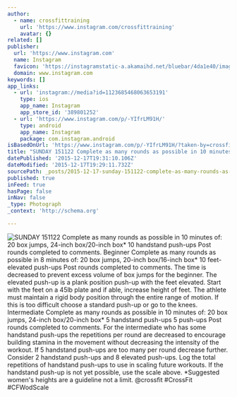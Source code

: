```yaml
---
author:
  - name: crossfittraining
    url: 'https://www.instagram.com/crossfittraining'
    avatar: {}
related: []
publisher:
  url: 'https://www.instagram.com'
  name: Instagram
  favicon: 'https://instagramstatic-a.akamaihd.net/bluebar/4da1e40/images/ico/favicon.ico'
  domain: www.instagram.com
keywords: []
app_links:
  - url: 'instagram://media?id=1123685468063653191'
    type: ios
    app_name: Instagram
    app_store_id: '389801252'
  - url: 'https://www.instagram.com/p/-YIfrLM91H/'
    type: android
    app_name: Instagram
    package: com.instagram.android
isBasedOnUrl: 'https://www.instagram.com/p/-YIfrLM91H/?taken-by=crossfittraining'
title: "SUNDAY 151122 Complete as many rounds as possible in 10 minutes of: 20 box jumps, 24-inch box/20-inch box* 10 handstand push-ups Post rounds completed to comments. Beginner Complete as many rounds as possible in 8 minutes of: 20 box jumps, 20-inch box/16-inch box* 10 feet-elevated push-ups Post rounds completed to comments. The time is decreased to prevent excess volume of box jumps for the beginner. The elevated push-up is a plank position push-up with the feet elevated. Start with the feet on a 45lb plate and if able, increase height of feet. The athlete must maintain a rigid body position through the entire range of motion. If this is too difficult choose a standard push-up or go to the knees. Intermediate Complete as many rounds as possible in 10 minutes of: 20 box jumps, 24-inch box/20-inch box* 5 handstand push-ups 5 push-ups Post rounds completed to comments. For the intermediate who has some handstand push-ups the repetitions per round are decreased to encourage building stamina in the movement without decreasing the intensity of the workout. If 5 handstand push-ups are too many per round decrease further. Consider 2 handstand push-ups and 8 elevated push-ups. Log the total repetitions of handstand push-ups to use in scaling future workouts. If the handstand push-up is not yet possible, use the scale above. *Suggested women's heights are a guideline not a limit. @crossfit #CrossFit #CFWodScale"
datePublished: '2015-12-17T19:31:10.106Z'
dateModified: '2015-12-17T19:29:11.732Z'
sourcePath: _posts/2015-12-17-sunday-151122-complete-as-many-rounds-as-possible-in-10-minu.md
published: true
inFeed: true
hasPage: false
inNav: false
_type: Photograph
_context: 'http://schema.org'

---
```

![SUNDAY 151122 Complete as many rounds as possible in 10 minutes of&colon; 20 box jumps&comma; 24-inch box&sol;20-inch box&midast; 10 handstand push-ups Post rounds completed to comments&period; Beginner Complete as many rounds as possible in 8 minutes of&colon; 20 box jumps&comma; 20-inch box&sol;16-inch box&midast; 10 feet-elevated push-ups Post rounds completed to comments&period; The time is decreased to prevent excess volume of box jumps for the beginner&period; The elevated push-up is a plank position push-up with the feet elevated&period; Start with the feet on a 45lb plate and if able&comma; increase height of feet&period; The athlete must maintain a rigid body position through the entire range of motion&period; If this is too difficult choose a standard push-up or go to the knees&period; Intermediate Complete as many rounds as possible in 10 minutes of&colon; 20 box jumps&comma; 24-inch box&sol;20-inch box&midast; 5 handstand push-ups 5 push-ups Post rounds completed to comments&period; For the intermediate who has some handstand push-ups the repetitions per round are decreased to encourage building stamina in the movement without decreasing the intensity of the workout&period; If 5 handstand push-ups are too many per round decrease further&period; Consider 2 handstand push-ups and 8 elevated push-ups&period; Log the total repetitions of handstand push-ups to use in scaling future workouts&period; If the handstand push-up is not yet possible&comma; use the scale above&period; &midast;Suggested women's heights are a guideline not a limit&period; &commat;crossfit &num;CrossFit &num;CFWodScale](https://scontent.cdninstagram.com/hphotos-xpf1/t51.2885-15/sh0.08/e35/p640x640/11875570_871124206336106_1518329627_n.jpg)